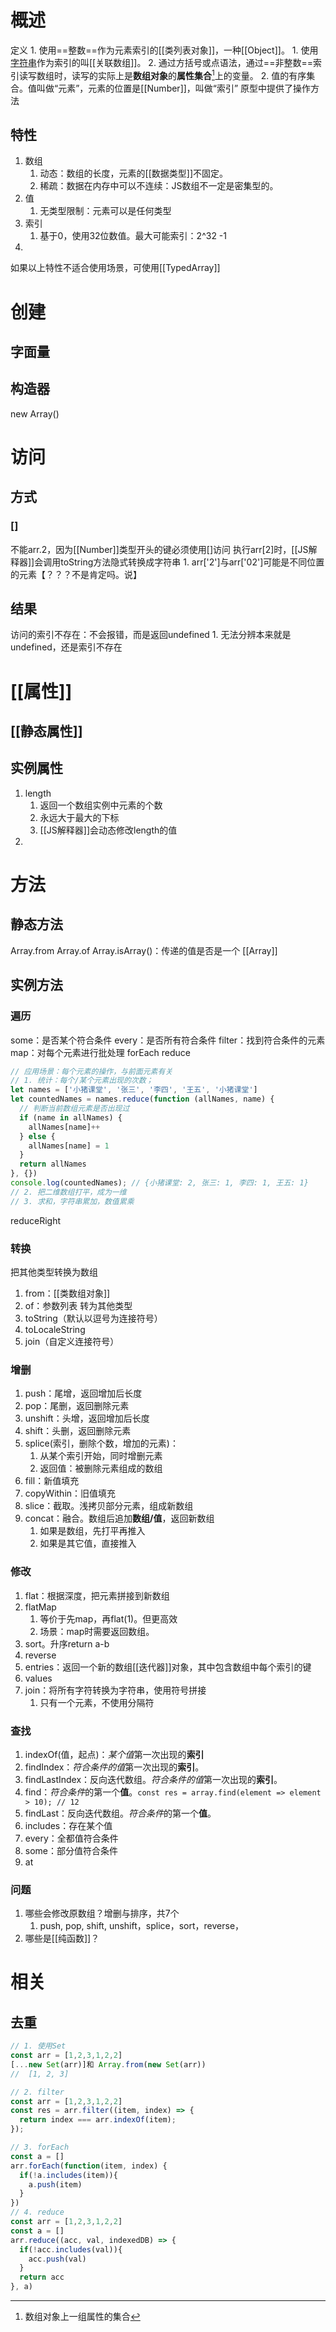 # 概述
定义
	1. 使用==整数==作为元素索引的[[类列表对象]]，一种[[Object]]。
		1. 使用<u>字符串</u>作为索引的叫[[关联数组]]。
		2. 通过方括号或点语法，通过==非整数==索引读写数组时，读写的实际上是**数组对象**的**属性集合**[^1]上的变量。
	2. 值的有序集合。值叫做“元素”，元素的位置是[[Number]]，叫做“索引”
原型中提供了操作方法
## 特性
1. 数组
	1. 动态：数组的长度，元素的[[数据类型]]不固定。
	2. 稀疏：数据在内存中可以不连续：JS数组不一定是密集型的。
2. 值
	1. 无类型限制：元素可以是任何类型
3. 索引
	1. 基于0，使用32位数值。最大可能索引：2\^32 -1
4. 

如果以上特性不适合使用场景，可使用[[TypedArray]] 
# 创建
## 字面量
## 构造器
new Array()
# 访问
## 方式
### []
不能arr.2，因为[[Number]]类型开头的键必须使用[]访问
执行arr[2]时，[[JS解释器]]会调用toString方法隐式转换成字符串
	1. arr['2']与arr['02']可能是不同位置的元素【？？？不是肯定吗。说】
## 结果
访问的索引不存在：不会报错，而是返回undefined
	1. 无法分辨本来就是undefined，还是索引不存在
# [[属性]]
## [[静态属性]]

## 实例属性
1. length
	1. 返回一个数组实例中元素的个数
	2. 永远大于最大的下标
	3. [[JS解释器]]会动态修改length的值
2. 
# 方法
## 静态方法
Array.from
Array.of
Array.isArray()：传递的值是否是一个 [[Array]] 
## 实例方法
### 遍历
some：是否某个符合条件
every：是否所有符合条件
filter：找到符合条件的元素
map：对每个元素进行批处理
forEach
reduce
```js
// 应用场景：每个元素的操作，与前面元素有关
// 1. 统计：每个/某个元素出现的次数；
let names = ['小猪课堂', '张三', '李四', '王五', '小猪课堂']
let countedNames = names.reduce(function (allNames, name) {
  // 判断当前数组元素是否出现过
  if (name in allNames) {
    allNames[name]++
  } else {
    allNames[name] = 1
  }
  return allNames
}, {})
console.log(countedNames); // {小猪课堂: 2, 张三: 1, 李四: 1, 王五: 1}
// 2. 把二维数组打平，成为一维
// 3. 求和，字符串累加，数值累乘
```
reduceRight
### 转换
把其他类型转换为数组
1. from：[[类数组对象]] 
2. of：参数列表
转为其他类型
1. toString（默认以逗号为连接符号）
2. toLocaleString
3. join（自定义连接符号）
### 增删
1. push：尾增，返回增加后长度
2. pop：尾删，返回删除元素
3. unshift：头增，返回增加后长度
4. shift：头删，返回删除元素
5. splice(索引，删除个数，增加的元素)：
	1. 从某个索引开始，同时增删元素
	2. 返回值：被删除元素组成的数组
6. fill：新值填充
7. copyWithin：旧值填充
8. slice：截取。浅拷贝部分元素，组成新数组
9. concat：融合。数组后追加**数组/值**，返回新数组
	1. 如果是数组，先打平再推入
	2. 如果是其它值，直接推入
### 修改
1. flat：根据深度，把元素拼接到新数组
2. flatMap
	1. 等价于先map，再flat(1)。但更高效
	2. 场景：map时需要返回数组。
3. sort。升序return a-b
4. reverse
5. entries：返回一个新的数组[[迭代器]]对象，其中包含数组中每个索引的键
6. values
7. join：将所有字符转换为字符串，使用符号拼接
	1. 只有一个元素，不使用分隔符
### 查找
1. indexOf(值，起点)：*某个值*第一次出现的**索引** 
2. findIndex：*符合条件的值*第一次出现的**索引**。
5. findLastIndex：反向迭代数组。*符合条件的值*第一次出现的**索引**。
4. find：*符合条件*的第一个**值**。`const res = array.find(element => element > 10); // 12` 
3. findLast：反向迭代数组。*符合条件*的第一个**值**。
6. includes：存在某个值
7. every：全都值符合条件
8. some：部分值符合条件
9. at
### 问题
1. 哪些会修改原数组？增删与排序，共7个
	1. push, pop, shift, unshift，splice，sort，reverse，
2. 哪些是[[纯函数]]？
# 相关
## 去重
```js
// 1. 使用Set
const arr = [1,2,3,1,2,2]
[...new Set(arr)]和 Array.from(new Set(arr))
//  [1, 2, 3]

// 2. filter
const arr = [1,2,3,1,2,2]
const res = arr.filter((item, index) => {
  return index === arr.indexOf(item);
});

// 3. forEach
const a = []
arr.forEach(function(item, index) {
  if(!a.includes(item)){
    a.push(item)
  }
})
// 4. reduce
const arr = [1,2,3,1,2,2]
const a = []
arr.reduce((acc, val, indexedDB) => {
  if(!acc.includes(val)){
    acc.push(val)
  }
  return acc
}, a)
```



[^1]: 数组对象上一组属性的集合